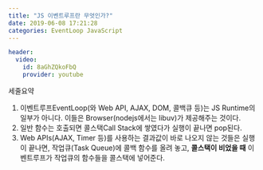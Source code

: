 ```yaml
---
title: "JS 이벤트루프란 무엇인가?"
date: 2019-06-08 17:21:28
categories: EventLoop JavaScript
---
```



```yaml
header:
  video:
    id: 8aGhZQkoFbQ
    provider: youtube
```

세줄요약
1. 이벤트루프EventLoop(와 Web API, AJAX, DOM, 콜백큐 등)는 JS Runtime의 일부가 아니다. 이들은 Browser(nodejs에서는 libuv)가 제공해주는 것이다.
2. 일반 함수는 호출되면 콜스택Call Stack에 쌓였다가 실행이 끝나면 pop된다.
3. Web APIs(AJAX, Timer 등)를 사용하는 결과값이 바로 나오지 않는 것들은 실행이 끝나면, 작업큐(Task Queue)에 콜백 함수를 올려 놓고, **콜스택이 비었을 때** 이벤트루프가 작업큐의 함수들을 콜스택에 넣어준다.  
